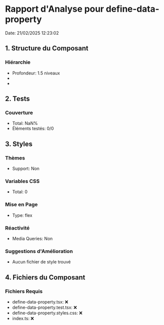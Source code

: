 # Rapport d'Analyse pour define-data-property

Date: 21/02/2025 12:23:02

## 1. Structure du Composant

### Hiérarchie

- Profondeur: 1.5 niveaux
- <PropertyKey>
- <unknown>

## 2. Tests

### Couverture

- Total: NaN%
- Éléments testés: 0/0

## 3. Styles

### Thèmes

- Support: Non

### Variables CSS

- Total: 0

### Mise en Page

- Type: flex

### Réactivité

- Media Queries: Non

### Suggestions d'Amélioration

- Aucun fichier de style trouvé

## 4. Fichiers du Composant

### Fichiers Requis

- define-data-property.tsx: ❌
- define-data-property.test.tsx: ❌
- define-data-property.styles.css: ❌
- index.ts: ❌
